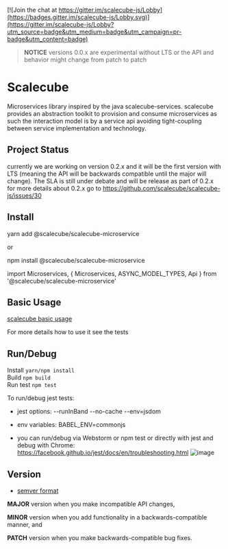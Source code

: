 [![Join the chat at https://gitter.im/scalecube-js/Lobby](https://badges.gitter.im/scalecube-js/Lobby.svg)](https://gitter.im/scalecube-js/Lobby?utm_source=badge&utm_medium=badge&utm_campaign=pr-badge&utm_content=badge)

> **NOTICE** versions 0.0.x are experimental without LTS or the API and behavior might change from patch to patch

# Scalecube

Microservices library inspired by the java scalecube-services. scalecube provides an abstraction toolkit to provision and consume microservices as such the interaction model is by a service api avoiding tight-coupling between service implementation and technology.

## Project Status

currently we are working on version 0.2.x
and it will be the first version with LTS (meaning the API will be backwards compatible until the major will change).
The SLA is still under debate and will be release as part of 0.2.x
for more details about 0.2.x go to <https://github.com/scalecube/scalecube-js/issues/30>

## Install

yarn add @scalecube/scalecube-microservice

or

npm install @scalecube/scalecube-microservice

import Microservices, { Microservices, ASYNC_MODEL_TYPES, Api } from '@scalecube/scalecube-microservice'

## Basic Usage

[scalecube basic usage](packages/scalecube-microservice/README.md)

For more details how to use it see the tests

## Run/Debug

Install `yarn/npm install`  
Build `npm build`  
Run test `npm test`

To run/debug jest tests:

- jest options: --runInBand --no-cache --env=jsdom

- env variables: BABEL_ENV=commonjs

- you can run/debug via Webstorm or npm test or directly with jest and debug with Chrome: <https://facebook.github.io/jest/docs/en/troubleshooting.html>
  ![image](https://user-images.githubusercontent.com/4359435/30782375-e134617e-a139-11e7-8100-32f13ed3815f.png)

## Version

- [semver format](http://semver.org/)

**MAJOR** version when you make incompatible API changes,

**MINOR** version when you add functionality in a backwards-compatible manner, and

**PATCH** version when you make backwards-compatible bug fixes.
